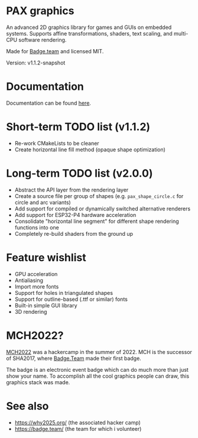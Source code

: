 # PAX graphics
An advanced 2D graphics library for games and GUIs on embedded systems.
Supports affine transformations, shaders, text scaling, and multi-CPU software rendering.

Made for [Badge.team](https://badge.team/) and licensed MIT.

Version: v1.1.2-snapshot

# Documentation
Documentation can be found [here](docs).

# Short-term TODO list (v1.1.2)
- Re-work CMakeLists to be cleaner
- Create horizontal line fill method (opaque shape optimization)

# Long-term TODO list (v2.0.0)
- Abstract the API layer from the rendering layer
- Create a source file per group of shapes (e.g. `pax_shape_circle.c` for circle and arc variants)
- Add support for compiled or dynamically switched alternative renderers
- Add support for ESP32-P4 hardware acceleration
- Consolidate "horizontal line segment" for different shape rendering functions into one
- Completely re-build shaders from the ground up

# Feature wishlist
- GPU acceleration
- Antialiasing
- Import more fonts
- Support for holes in triangulated shapes
- Support for outline-based (.ttf or similar) fonts
- Built-in simple GUI library
- 3D rendering

# MCH2022?
[MCH2022](https://mch2022.org/) was a hackercamp in the summer of 2022.
MCH is the successor of SHA2017, where [Badge.Team](https://badge.team/) made their first badge.

The badge is an electronic event badge which can do much more than just show your name.
To accomplish all the cool graphics people can draw, this graphics stack was made.

# See also
- https://why2025.org/ (the associated hacker camp)
- https://badge.team/  (the team for which i volunteer)
